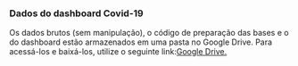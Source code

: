 ### Dados do dashboard Covid-19


Os dados brutos (sem manipulação), o código de preparação das bases e o do dashboard estão armazenados em uma pasta no Google Drive. Para acessá-los e baixá-los, utilize o seguinte link:[Google Drive.](https://drive.google.com/drive/folders/1yqP7ZZjTEMGmdIsXo71w-cq2zWYX1q4d?usp=sharing)
